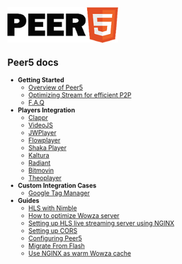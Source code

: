 <img class="logo" src="./images/logo.png" />

## Peer5 docs

- **Getting Started**
    - [Overview of Peer5](overview)
    - [Optimizing Stream for efficient P2P](overview/#optimizing-stream-for-efficient-p2p)
    - [F.A.Q](faq/)
- **Players Integration**
    - [Clappr](players/clappr/)
    - [VideoJS](players/videojs/)
    - [JWPlayer](players/jwplayer-7/)
    - [Flowplayer](players/flowplayer/)
    - [Shaka Player](players/shaka-player/)
    - [Kaltura](players/kaltura/)
    - [Radiant](players/radiant/)
    - [Bitmovin](players/bitmovin/)
    - [Theoplayer](players/theoplayer/)
- **Custom Integration Cases**
    - [Google Tag Manager](guides/google-tag-manager/)
- **Guides**
    - [HLS with Nimble](guides/hls-with-nimble/)
    - [How to optimize Wowza server](guides/how-to-optimize-wowza-server/)
    - [Setting up HLS live streaming server using NGINX](guides/setting-up-hls-live-streaming-server-using-nginx/)
    - [Setting up CORS](guides/cors/)
    - [Configuring Peer5](guides/configuring-peer5/)
    - [Migrate From Flash](guides/migrate-from-flash/)
    - [Use NGINX as warm Wowza cache](guides/use-nginx-as-wowza-cache/)
